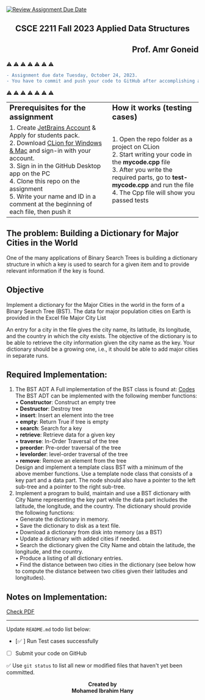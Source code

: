 [![Review Assignment Due Date](https://classroom.github.com/assets/deadline-readme-button-24ddc0f5d75046c5622901739e7c5dd533143b0c8e959d652212380cedb1ea36.svg)](https://classroom.github.com/a/2y4gXh2Q)
<h2 align="center">CSCE 2211 Fall 2023 Applied Data Structures</h2>
<h2 align="right">Prof. Amr Goneid</h2>

:warning: :warning: :warning: :warning: :warning: :warning: :warning:
```diff
- Assignment due date Tuesday, October 24, 2023.
- You have to commit and push your code to GitHub after accomplishing any part of the assignment.
```
:warning: :warning: :warning: :warning: :warning: :warning: :warning:

<table border="0">
 <tr>
    <td><b style="font-size:20px">Prerequisites for the assignment</b></td>
    <td><b style="font-size:20px">How it works (testing cases)</b></td>
 </tr>
 <tr>
    <td>
    1. Create <a href ="https://account.jetbrains.com/login" target="_blank">JetBrains Account</a> & Apply for students pack.<br>    
    2. Download <a href="https://www.jetbrains.com/clion/download/#section=mac" target="_blank">CLion for Windows & Mac</a> and sign-in with your account.<br>    
    3. Sign in in the GitHub Desktop app on the PC<br>  
    4. Clone this repo on the assignment<br>
    5. Write your name and ID in a comment at the beginning of each file, then push it<br>
    </td>
    <td>
    1. Open the repo folder as a project on CLion<br> 
    2. Start writing your code in the <strong>mycode.cpp</strong> file<br>
    3. After you write the required parts, go to <strong>test-mycode.cpp</strong> and run the file<br>
    4. The Cpp file will show you passed tests<br>
    </td>
 </tr>
</table>

## The problem: Building a Dictionary for Major Cities in the World  
One of the many applications of Binary Search Trees is building a dictionary structure in which a key is used to search for a given item and to provide relevant information if the key is found.

## Objective  
Implement a dictionary for the Major Cities in the world in the form of a Binary Search Tree (BST). The data for major population cities on Earth is provided in the Excel file Major City List

An entry for a city in the file gives the city name, its latitude, its longitude, and the country in which the city exists. The objective of the dictionary is to be able to retrieve the city information
given the city name as the key. Your dictionary should be a growing one, i.e., it should be able to add major cities in separate runs. 



## Required Implementation:
1. The BST ADT
A Full implementation of the BST class is found at: [Codes](http://www1.aucegypt.edu/faculty/cse/goneid/csce2211/codes.rar)  
The BST ADT can be implemented with the following member functions:  
• **Constructor**: Construct an empty tree  
• **Destructor**: Destroy tree  
• **insert**: Insert an element into the tree  
• **empty**: Return True if tree is empty  
• **search**: Search for a key  
• **retrieve**: Retrieve data for a given key  
• **traverse**: In-Order Traversal of the tree  
• **preorder**: Pre-order traversal of the tree  
• **levelorder**: level-order traversal of the tree  
• **remove**: Remove an element from the tree  
Design and implement a template class BST with a minimum of the above member functions. Use a template node class that consists of a key part and a data part. The node should also have a pointer to the left sub-tree and a pointer to the right sub-tree.
2. Implement a program to build, maintain and use a BST dictionary with City Name representing the key part while the data part includes the latitude, the longitude, and the country.
The dictionary should provide the following functions:  
• Generate the dictionary in memory.  
• Save the dictionary to disk as a text file.  
• Download a dictionary from disk into memory (as a BST)  
• Update a dictionary with added cities if needed.  
• Search the dictionary given the City Name and obtain the latitude, the longitude, and the country.  
• Produce a listing of all dictionary entries.  
• Find the distance between two cities in the dictionary (see below how to compute the distance between two cities given their latitudes and longitudes).

## Notes on Implementation:  
[Check PDF](/2211Asn3F23.pdf)



***
Update `README.md` todo list below:
- [:white_check_mark: ] Run Test cases successfully
- [ ] Submit your code on GitHub

:white_check_mark: Use `git status` to list all new or modified files that haven't yet been committed.

<p align="center">
  <b>Created by</b><br>
  <b>Mohamed Ibrahim Hany</b>
</p>
